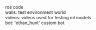 ros code
\
walls: test environment world
\
videos: videos used for testing ml models
\
bot: 'ethan_hunt' custom bot